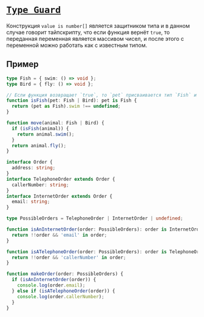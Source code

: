 # [`Type Guard`](../index.md)

Конструкция `value is number[]` является защитником типа и в данном случае говорит тайпскрипту, что если функция вернёт `true`, то переданная переменная является массивом чисел, и после этого с переменной можно работать как с известным типом.

## Пример

```ts
type Fish = { swim: () => void };
type Bird = { fly: () => void };

// Если функция возвращает `true`, то `pet` присваивается тип `Fish` и вся функция возвращает `true`.
function isFish(pet: Fish | Bird): pet is Fish {
  return (pet as Fish).swim !== undefined;
}

function move(animal: Fish | Bird) {
  if (isFish(animal)) {
    return animal.swim();
  }
  return animal.fly();
}
```

```ts
interface Order {
  address: string;
}
interface TelephoneOrder extends Order {
  callerNumber: string;
}
interface InternetOrder extends Order {
  email: string;
}

type PossibleOrders = TelephoneOrder | InternetOrder | undefined;

function isAnInternetOrder(order: PossibleOrders): order is InternetOrder {
  return !!order && 'email' in order;
}

function isATelephoneOrder(order: PossibleOrders): order is TelephoneOrder {
  return !!order && 'callerNumber' in order;
}

function makeOrder(order: PossibleOrders) {
  if (isAnInternetOrder(order)) {
    console.log(order.email);
  } else if (isATelephoneOrder(order)) {
    console.log(order.callerNumber);
  }
}
```
